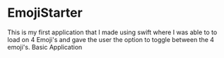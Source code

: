 # EmojiStarter
This is my first application that I made using swift where I was able to to load on 4 Emoji's and gave the user the option to toggle between the 4 emoji's. Basic Application
